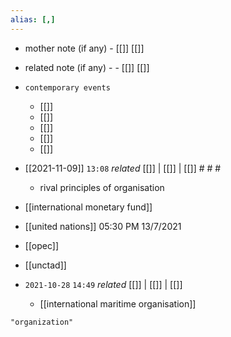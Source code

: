 ```yaml
---
alias: [,]
---
```

- mother note (if any)
		- [[]] [[]]
- related note (if any) -
		- [[]] [[]]
- `contemporary events`
	- [[]]
	- [[]]
	- [[]]
	- [[]]
	- [[]]

- [[2021-11-09]]  `13:08` _related_ [[]] | [[]] | [[]] # # #
	- rival principles of organisation
- [[international monetary fund]]
- [[united nations]] 05:30 PM 13/7/2021
- [[opec]]
- [[unctad]]
- `2021-10-28`  `14:49` _related_ [[]] | [[]] | [[]]
	- [[international maritime organisation]]

```query 2022-01-07 04:28
"organization"
```
